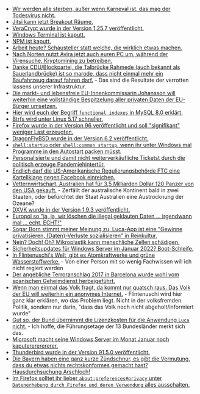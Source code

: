 * [Wir werden alle sterben, außer wenn Karneval ist, das mag der Todesvirus nicht.](https://tuxproject.de/blog/2022/01/carnival-in-berlin/)
* [Jitsi kann jetzt Breakout Räume.](https://scheible.it/jitsi-meet_breakout-rooms/)
* [VeraCrypt wurde in der Version 1.25.7 veröffentlicht.](https://www.borncity.com/blog/2022/01/09/veracrypt-1-25-7-fr-windows-7-8-x-10/)
* [Windows Terminal ist kaputt.](https://www.borncity.com/blog/2022/01/10/windows-terminal-emulator-titelnderung-fhrt-zu-white-screen-of-death/)
* [NPM ist kaputt.](https://blog.fefe.de/?ts=9f25564b)
* [Arbeit heute? Schausteller statt welche, die wirklich etwas machen.](https://blog.fefe.de/?ts=9f242fcf)
* [Nach Norten nutzt Avira jetzt auch euren PC um, während der Virensuche, Kryptomining zu betreiben.](https://blog.fefe.de/?ts=9f228f65)
* [Danke CDU/Blockpartei, die Talbrücke Rahmede (auch bekannt als Sauerlandbrücke) ist so marode, dass nicht einmal mehr ein Baufahrzeug darauf fahren darf.](https://blog.fefe.de/?ts=9f228ecc) - Das sind die Resultate der verrotten lassens unserer Infrastruktur.
* [Die markt- und lebensfreie EU-Innenkommissarin Johansson will weiterhin eine vollständige Bespitzelung aller privaten Daten der EU-Bürger umsetzen.](https://netzpolitik.org/2022/missbrauchsdarstellungen-eu-innenkommissarin-johansson-will-offenbar-an-chatkontrolle-festhalten/)
* [Hier wird euch der Begriff `functional indexes` in MySQL 8.0 erklärt.](https://www.percona.com/blog/mysql-8-0-functional-indexes/)
* [Btrfs wird unter Linux 5.17 schneller.](https://www.phoronix.com/scan.php?page=news_item&px=Btrfs-Linux-5.17)
* [Firefox wurde in der Version 96 veröffentlicht und soll "signifikant" weniger Last erzeugten.](https://www.phoronix.com/scan.php?page=news_item&px=Firefox-96-Released)
* [DragonFlyBSD wurde in der Version 6.2 veröffentlicht.](https://www.phoronix.com/scan.php?page=news_item&px=DragonFlyBSD-6.2)
* [`shell:startup` oder `shell:common startup`, wenn ihr unter Windows mal Programme in den Autostart packen müsst.](https://www.shellhacks.com/windows-startup-folder-add-program-to-startup/)
* [Personalisierte und damit nicht weiterverkäufliche Ticketst durch die politisch erzeuge Pandemiehintertür.](https://netzpolitik.org/2022/update-der-corona-warn-app-neue-impfstatus-pruefung-auf-kosten-der-anonymitaet/)
* [Endlich darf die US-Amerikanische Regulierungsbehörde FTC eine Kartellklage gegen Facebook einreichen.](https://blog.fefe.de/?ts=9f20f8e2)
* [Vetternwirtschart, Australien hat für 3,5 Milliarden Dollar 120 Panzer von den USA gekauft.](https://blog.fefe.de/?ts=9f237bcc) - Zerfällt der australische Kontinent bald in zwei Staaten, oder befürchtet der Staat Australien eine Austrocknung der Ozeane?
* [DXVK wurde in der Version 1.9.3 veröffentlicht.](https://www.phoronix.com/scan.php?page=news_item&px=DXVK-1.9.3-Released)
* [Europol so "ja, ja, wir löschen die illegal geklauten Daten ... irgendwann mal ... echt, ECHT!"](https://netzpolitik.org/2022/europol-eu-polizeibehoerde-laesst-offen-ob-sie-illegale-datensammlung-loescht/)
* [Sogar Born stimmt meiner Meinung zu, Luca-App ist eine "Gewinne privatisieren, (Daten)-Verluste sozialisieren" in Reinkultur.](https://www.borncity.com/blog/2022/01/11/luca-app-irre-teuer-technisch-kaputt-unsicher-und-nutzlos/)
* [Nein? Doch! Oh? Mikroplastik kann menschliche Zellen schädigen.](https://www.sonnenseite.com/de/wissenschaft/mikroplastik-kann-menschliche-zellen-schaedigen/)
* [Sicherheitsupdates für Windows Server im Januar 2022? Boot-Schleife.](https://www.borncity.com/blog/2022/01/12/windows-server-januar-2022-sicherheitsupdates-verursachen-boot-schleife/)
* [In Flintenuschi's Welt, gibt es Atomkraftwerke und grüne Wasserstoffwerke.](https://blog.fefe.de/?ts=9f21e087) - Von einer Person mit so wenig Fachwissen will ich nicht regiert werden
* [Der angebliche Terroranschlag 2017 in Barcelona wurde wohl vom spanischen Geheimdienst herbeigeführt.](https://blog.fefe.de/?ts=9f202d31)
* [Wenn man einmal das Volk fragt, da kommt nur quatsch raus. Das Volk der EU will weiterhin ein anonymes Internet.](https://netzpolitik.org/2022/eu-umfrage-mehrheit-will-anonyme-internetnutzung-deutschland-kein-vorreiter/) - Flintenuschi wird hier ganz klar erklären, wo das Problem liegt. Nicht in der volksfremden Politik, sondern nur darin, "dass das Volk noch nicht abgeholt/informiert wurde"
* [Gut so, der Bund übernimmt die Lizenzkosten für die Anwendung `Luca` nicht.](https://netzpolitik.org/2022/luca-app-bund-uebernimmt-millionenkosten-der-laender-nicht/) - Ich hoffe, die Führungsetage der 13 Bundesländer merkt sich das.
* [Microsoft macht seine Windows Server im Monat Januar noch kaputerererererer.](https://www.borncity.com/blog/2022/01/12/windows-server-2012-r2-januar-2022-update-kb5009586-brickt-hyper-v-host/)
* [Thunderbird wurde in der Version 91.5.0 veröffentlicht.](https://www.borncity.com/blog/2022/01/13/thunderbird-91-5-0/)
* [Die Bayern haben eine ganz kurze Zündschnur, es gibt die Vermutung, dass du etwas nichts rechtskonformes gemacht hast? Hausdurchsuchung Arschloch!](https://blog.fefe.de/?ts=9f1edafa)
* [Im Firefox solltet ihr lieber `about:preferences#privacy` unter `Datenerhebung durch Firefox und deren Verwendung` alles ausschalten.](https://blog.fefe.de/?ts=9f2136d6)
